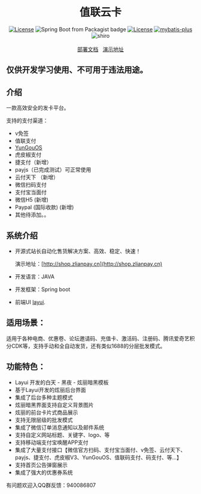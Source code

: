<h1 align="center">值联云卡</h1>
<p align="center">
<a href="https://github.com/Panyoujies/zlianpay-faka/releases"><img src="https://img.shields.io/badge/Version-1.0.1-green" alt="License"></a>
<img alt="Spring Boot from Packagist badge" src="https://img.shields.io/badge/Spring--Boot-2.2.2-green">
<a href="https://opensource.org/licenses/GPL-3.0"><img src="https://img.shields.io/badge/License-GPL--3.0-green" alt="License"></a>
<a href="http://mp.baomidou.com"><img src="https://img.shields.io/badge/mybatis--plus-3.0-blue.svg" alt="mybatis-plus"></a>
<img alt="shiro" src="https://img.shields.io/badge/Shiro-1.3.0-yellow">
<br><br>
<a href="https://zlian.gitbook.io/zhilian-cloud/" target="_blank">部署文档</a>&nbsp;&nbsp;
<a href="http://shop.zlianpay.cn" target="_blank">演示地址</a>
</p>

## 仅供开发学习使用、不可用于违法用途。

## 介绍

一款高效安全的发卡平台。

支持的支付渠道：
* v免签
* 值联支付
* [YunGouOS](https://dwz.cn/QQLN87nX)
* 虎皮椒支付
* 捷支付（新增）
* payjs（已完成测试）可正常使用
* 云付天下 （新增）
* 微信扫码支付
* 支付宝当面付
* 微信H5 (新增)
* Paypal (国际收款) (新增)
* 其他待添加。。

## 系统介绍
- 开源式站长自动化售货解决方案、高效、稳定、快速！

  演示地址：[http://shop.zlianpay.cn](http://shop.zlianpay.cn)

- 开发语言：JAVA
- 开发框架：Spring boot
- 前端UI [layui](https://www.layui.com/).     

## 适用场景：
适用于各种电商、优惠卷、论坛邀请码、充值卡、激活码、注册码、腾讯爱奇艺积分CDK等，支持手动和全自动发货，还有类似1688的分层批发模式。

## 功能特色：
* Layui 开发的白天 - 黑夜 - 炫丽暗黑模板
* 基于Layui开发的炫丽后台界面
* 集成了后台多种主题模式
* 炫丽暗黑界面支持自定义背景图片
* 炫丽的前台卡片式商品展示
* 支持无限层级的批发模式
* 集成了微信订单消息通知以及邮件系统
* 支持自定义网站标题、关键字、logo、等
* 支持移动端支付宝唤醒APP支付
* 集成了大量支付接口【微信官方扫码、支付宝当面付、v免签、云付天下、payjs、捷支付、虎皮椒V3、YunGouOS、值联码支付、码支付、等...】
* 支持首页公告弹窗展示
* 集成了强大的优惠券系统

有问题欢迎入QQ群反馈：940086807
